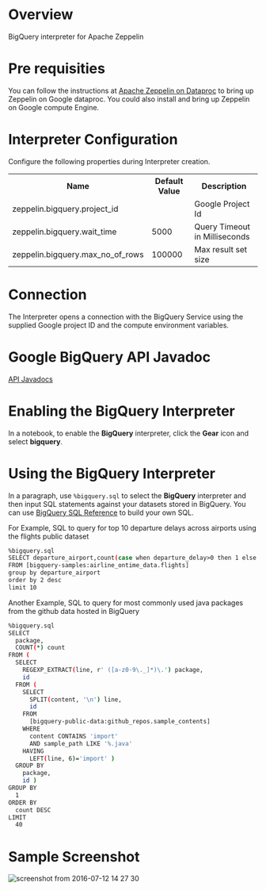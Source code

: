 # Overview
BigQuery interpreter for Apache Zeppelin

# Pre requisities
You can follow the instructions at [Apache Zeppelin on Dataproc](https://github.com/GoogleCloudPlatform/dataproc-initialization-actions/blob/master/apache-zeppelin/README.MD) to bring up Zeppelin on Google dataproc. 
You could also install and bring up Zeppelin on Google compute Engine.

# Interpreter Configuration

Configure the following properties during Interpreter creation.

<table class="table-configuration">
  <tr>
    <th>Name</th>
    <th>Default Value</th>
    <th>Description</th>
  </tr>
  <tr>
    <td>zeppelin.bigquery.project_id</td>
    <td>  </td>
    <td>Google Project Id</td>
  </tr>
  <tr>
    <td>zeppelin.bigquery.wait_time</td>
    <td>5000</td>
    <td>Query Timeout in Milliseconds</td>
  </tr>
  <tr>
    <td>zeppelin.bigquery.max_no_of_rows</td>
    <td>100000</td>
    <td>Max result set size</td>
  </tr>
</table>

# Connection
The Interpreter opens a connection with the BigQuery Service using the supplied Google project ID and the compute environment variables.

# Google BigQuery API Javadoc
[API Javadocs](https://developers.google.com/resources/api-libraries/documentation/bigquery/v2/java/latest/)

# Enabling the BigQuery Interpreter

In a notebook, to enable the **BigQuery** interpreter, click the **Gear** icon and select **bigquery**.

# Using the BigQuery Interpreter

In a paragraph, use `%bigquery.sql` to select the **BigQuery** interpreter and then input SQL statements against your datasets stored in BigQuery.
You can use [BigQuery SQL Reference](https://cloud.google.com/bigquery/query-reference) to build your own SQL.

For Example, SQL to query for top 10 departure delays across airports using the flights public dataset

```bash
%bigquery.sql
SELECT departure_airport,count(case when departure_delay>0 then 1 else 0 end) as no_of_delays
FROM [bigquery-samples:airline_ontime_data.flights]
group by departure_airport
order by 2 desc
limit 10
```

Another Example, SQL to query for most commonly used java packages from the github data hosted in BigQuery

```bash
%bigquery.sql
SELECT
  package,
  COUNT(*) count
FROM (
  SELECT
    REGEXP_EXTRACT(line, r' ([a-z0-9\._]*)\.') package,
    id
  FROM (
    SELECT
      SPLIT(content, '\n') line,
      id
    FROM
      [bigquery-public-data:github_repos.sample_contents]
    WHERE
      content CONTAINS 'import'
      AND sample_path LIKE '%.java'
    HAVING
      LEFT(line, 6)='import' )
  GROUP BY
    package,
    id )
GROUP BY
  1
ORDER BY
  count DESC
LIMIT
  40
```

# Sample Screenshot

![screenshot from 2016-07-12 14 27 30](https://cloud.githubusercontent.com/assets/4242273/16785302/31b104e2-4842-11e6-87c0-b79763dd85c0.png)
